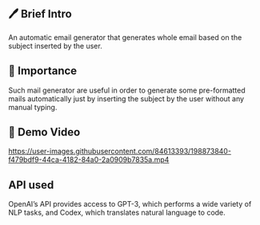 
## 🖊 Brief Intro 
An automatic email generator that generates whole email based on the subject inserted by the user.

## 📌 Importance 
Such mail generator are useful in order to generate some pre-formatted mails automatically just by inserting the subject by the user without any manual typing.

## 🎥 Demo Video 
https://user-images.githubusercontent.com/84613393/198873840-f479bdf9-44ca-4182-84a0-2a0909b7835a.mp4

## API used
OpenAI’s API provides access to GPT-3, which performs a wide variety of NLP tasks, and Codex, which translates natural language to code.
